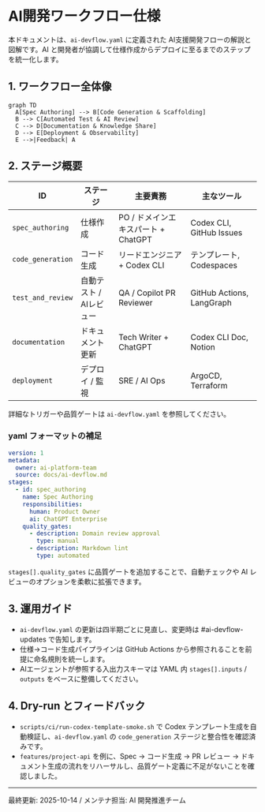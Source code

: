 # AI開発ワークフロー仕様

本ドキュメントは、`ai-devflow.yaml` に定義された AI支援開発フローの解説と図解です。AI と開発者が協調して仕様作成からデプロイに至るまでのステップを統一化します。

## 1. ワークフロー全体像
```mermaid
graph TD
  A[Spec Authoring] --> B[Code Generation & Scaffolding]
  B --> C[Automated Test & AI Review]
  C --> D[Documentation & Knowledge Share]
  D --> E[Deployment & Observability]
  E -->|Feedback| A
```

## 2. ステージ概要
| ID | ステージ | 主要責務 | 主なツール |
|----|----------|----------|-------------|
| `spec_authoring` | 仕様作成 | PO / ドメインエキスパート + ChatGPT | Codex CLI, GitHub Issues |
| `code_generation` | コード生成 | リードエンジニア + Codex CLI | テンプレート, Codespaces |
| `test_and_review` | 自動テスト / AIレビュー | QA / Copilot PR Reviewer | GitHub Actions, LangGraph |
| `documentation` | ドキュメント更新 | Tech Writer + ChatGPT | Codex CLI Doc, Notion |
| `deployment` | デプロイ / 監視 | SRE / AI Ops | ArgoCD, Terraform |

詳細なトリガーや品質ゲートは `ai-devflow.yaml` を参照してください。

### yaml フォーマットの補足
```yaml
version: 1
metadata:
  owner: ai-platform-team
  source: docs/ai-devflow.md
stages:
  - id: spec_authoring
    name: Spec Authoring
    responsibilities:
      human: Product Owner
      ai: ChatGPT Enterprise
    quality_gates:
      - description: Domain review approval
        type: manual
      - description: Markdown lint
        type: automated
```
`stages[].quality_gates` に品質ゲートを追加することで、自動チェックや AI レビューのオプションを柔軟に拡張できます。

## 3. 運用ガイド
- `ai-devflow.yaml` の更新は四半期ごとに見直し、変更時は #ai-devflow-updates で告知します。
- 仕様→コード生成パイプラインは GitHub Actions から参照されることを前提に命名規則を統一します。
- AIエージェントが参照する入出力スキーマは YAML 内 `stages[].inputs` / `outputs` をベースに整備してください。

## 4. Dry-run とフィードバック
- `scripts/ci/run-codex-template-smoke.sh` で Codex テンプレート生成を自動検証し、`ai-devflow.yaml` の `code_generation` ステージと整合性を確認済みです。
- `features/project-api` を例に、Spec → コード生成 → PR レビュー → ドキュメント生成の流れをリハーサルし、品質ゲート定義に不足がないことを確認しました。

---
最終更新: 2025-10-14 / メンテナ担当: AI 開発推進チーム
